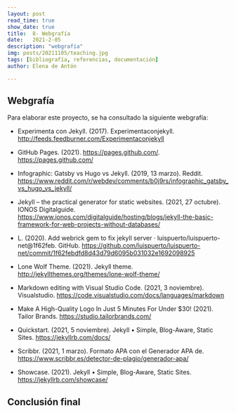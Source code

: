 ```yaml
---
layout: post
read_time: true
show_date: true
title:  8- Webgrafía
date:   2021-2-05
description: "webgrafía"
img: posts/20211105/teaching.jpg
tags: [bibliografía, referencias, documentación]
author: Elena de Antón

---
```


## Webgrafía
Para elaborar este proyecto, se ha consultado la siguiente webgrafía:

- Experimenta con Jekyll. (2017). Experimentaconjekyll. http://feeds.feedburner.com/Experimentaconjekyll

- GitHub Pages. (2021). https://pages.github.com/. https://pages.github.com/
- Infographic: Gatsby vs Hugo vs Jekyll. (2019, 13 marzo). Reddit. https://www.reddit.com/r/webdev/comments/b0j9rs/infographic_gatsby_vs_hugo_vs_jekyll/
- Jekyll – the practical generator for static websites. (2021, 27 octubre). IONOS Digitalguide. https://www.ionos.com/digitalguide/hosting/blogs/jekyll-the-basic-framework-for-web-projects-without-databases/
- L. (2020). Add webrick gem to fix jekyll server · luispuerto/luispuerto-net@1f62feb. GitHub. https://github.com/luispuerto/luispuerto-net/commit/1f62febdfd8d43d79d6095b031032e1692098925
- Lone Wolf Theme. (2021). Jekyll theme. http://jekyllthemes.org/themes/lone-wolf-theme/
- Markdown editing with Visual Studio Code. (2021, 3 noviembre). Visualstudio. https://code.visualstudio.com/docs/languages/markdown
- Make A High-Quality Logo In Just 5 Minutes For Under $30! (2021). Tailor Brands. https://studio.tailorbrands.com/
- Quickstart. (2021, 5 noviembre). Jekyll • Simple, Blog-Aware, Static Sites. https://jekyllrb.com/docs/
- Scribbr. (2021, 1 marzo). Formato APA con el Generador APA de. https://www.scribbr.es/detector-de-plagio/generador-apa/
- Showcase. (2021). Jekyll • Simple, Blog-Aware, Static Sites. https://jekyllrb.com/showcase/




## Conclusión final



